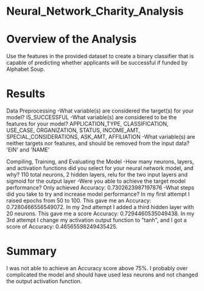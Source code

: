 # Neural_Network_Charity_Analysis

# Overview of the Analysis
Use the features in the provided dataset to create a binary classifier that is capable of predicting
whether applicants will be successful if funded by Alphabet Soup.


# Results

Data Preprocessing
        -What variable(s) are considered the target(s) for your model?   IS_SUCCESSFUL
        -What variable(s) are considered to be the features for your model?   APPLICATION_TYPE, CLASSIFICATION,
        USE_CASE, ORGANIZATION, STATUS, INCOME_AMT, SPECIAL_CONSIDERATIONS, ASK_AMT, AFFILIATION
        -What variable(s) are neither targets nor features, and should be removed from the input data?   'EIN' and 'NAME'
        
Compiling, Training, and Evaluating the Model
        -How many neurons, layers, and activation functions did you select for your neural network model, and why?   110 total
        neurons, 2 hidden layers, relu for the two input layers and sigmoid for the output layer
        -Were you able to achieve the target model performance?   Only achieved Accuracy: 0.7302623987197876
        -What steps did you take to try and increase model performance?   In my first attempt I raised epochs from
        50 to 100. This gave me an Accuracy: 0.7280466556549072. 
        In my 2nd attempt I added a third hidden layer with 20 neurons. This gave me a score Accuracy: 0.7294460535049438.
        In my 3rd attempt I change my activation output function to "tanh", and I got a score of Accuracy: 0.46565598249435425.
        
        
# Summary
I was not able to achieve an Accuracy score above 75%. I probably over complicated the model and should have used less neurons
and not changed the output activation function. 
